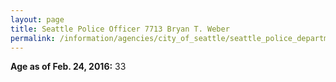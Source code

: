 ```yaml
---
layout: page
title: Seattle Police Officer 7713 Bryan T. Weber
permalink: /information/agencies/city_of_seattle/seattle_police_department/copbook/7713/
---
```


**Age as of Feb. 24, 2016:** 33
